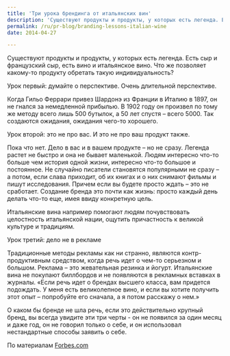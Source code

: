 ```yaml
---
title: 'Три урока брендинга от итальянских вин'
description: 'Существуют продукты и продукты, у которых есть легенда. Есть сыр и французский сыр, есть вино и итальянское вино. Что же позволяет какому-то продукту обретать такую индивидуальность?'
permalink: /ru/pr-blog/branding-lessons-italian-wine
date: 2014-04-27

---
```


Существуют продукты и продукты, у которых есть легенда. Есть сыр и французский сыр, есть вино и итальянское вино. Что же позволяет какому-то продукту обретать такую индивидуальность?

Урок первый: думайте о перспективе. Очень длительной перспективе.

Когда Гильо Феррари привез Шардонэ из Франции в Италию в 1897, он не гнался за немедленной прибылью. В 1902 году он произвел по тому же методу всего лишь 500 бутылок, а 50 лет спустя – всего 5000. Так создаются ожидания, ожидания чего-то хорошего.

Урок второй: это не про вас. И это не про ваш продукт также.

Пока что нет.  Дело в вас и в вашем продукте – но не сразу. Легенда растет не быстро и она не бывает маленькой. Людям интересно что-то больше чем история одной жизни, интересно что-то большое и постоянное. Не случайно писатели становятся популярными не сразу – а потом, если слава приходит, об их книгах и о них снимают фильмы и пишут исследования. Причем если вы будете просто ждать – это не сработает. Создание бренда это почти как жизнь: просто каждый день делать что-то еще, имея ввиду конкретную цель.

Итальянские вина например помогают людям почувствовать целостность итальянской нации, ощутить причастность к великой культуре и традициям.

Урок третий: дело не в рекламе

Традиционные методы рекламы как ни странно, являются контр-продуктивным средством, когда речь идет о чем-то серьезном и большом. Реклама – это жевательная резинка и йогурт. Итальянские вина не покупают биллбордов и не появляются в рекламных вставках в журналы. «Если речь идет о брендах высшего класса, вам придется подождать. У меня есть великолепное вино, и если вы хотите получить этот опыт – попробуйте его сначала, а я потом расскажу о нем.»

О каком бы бренде не шла речь, если это действительно крупный бренд, вы всегда увидите эти три черты  - он не появился за один месяц и даже год, он не говорил только о себе, и он использовал нестандартные способы заявить о себе.

По материалам <a href="https://www.forbes.com/sites/cathyhuyghe/2014/04/25/three-lessons-of-luxury-branding-from-italian-wines/">Forbes.com</a>

